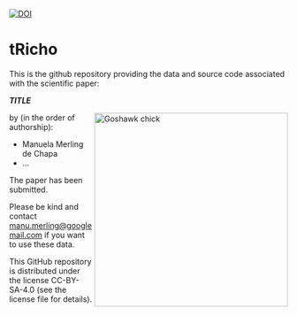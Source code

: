 [![DOI](https://zenodo.org/badge/DOI/10.5281/zenodo.4498953.svg)](https://zenodo.org/badge/DOI/10.5281/zenodo.4498953.svg)

# tRicho

This is the github repository providing the data and source code associated with the scientific paper:

***TITLE***

<img src="https://github.com/courtiol/accipiteR/raw/master/chick.jpg" alt="Goshawk chick" align="right" width="350">

by (in the order of authorship):

- Manuela Merling de Chapa
- ...

The paper has been submitted.

Please be kind and contact manu.merling@googlemail.com if you want to use these data.

This GitHub repository is distributed under the license CC-BY-SA-4.0 (see the license file for details).
